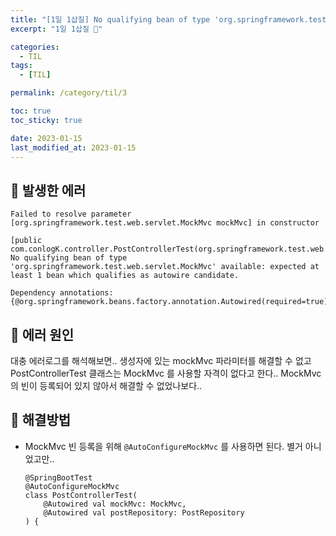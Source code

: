 ```yaml
---
title: "[1일 1삽질] No qualifying bean of type 'org.springframework.test.web.servlet.MockMvc' 에러 해결"
excerpt: "1일 1삽질 🙂"

categories:
  - TIL
tags:
  - [TIL]

permalink: /category/til/3

toc: true
toc_sticky: true

date: 2023-01-15
last_modified_at: 2023-01-15
---
```

## 🦥 발생한 에러

```
Failed to resolve parameter 
[org.springframework.test.web.servlet.MockMvc mockMvc] in constructor 

[public com.conlogK.controller.PostControllerTest(org.springframework.test.web.servlet.MockMvc,com.conlogK.repository.PostRepository)]: No qualifying bean of type 'org.springframework.test.web.servlet.MockMvc' available: expected at least 1 bean which qualifies as autowire candidate. 

Dependency annotations: {@org.springframework.beans.factory.annotation.Autowired(required=true)}
```

## 🦥 에러 원인

대충 에러로그를 해석해보면.. 생성자에 있는 mockMvc 파라미터를 해결할 수 없고 PostControllerTest 클래스는 MockMvc 를 사용할 자격이 없다고 한다.. MockMvc의 빈이 등록되어 있지 않아서 해결할 수 없었나보다..

## 🦥 해결방법

- MockMvc 빈 등록을 위해 `@AutoConfigureMockMvc` 를 사용하면 된다. 별거 아니었고만.. 

  ```
  @SpringBootTest
  @AutoConfigureMockMvc
  class PostControllerTest(
      @Autowired val mockMvc: MockMvc,
      @Autowired val postRepository: PostRepository
  ) {
  ```
